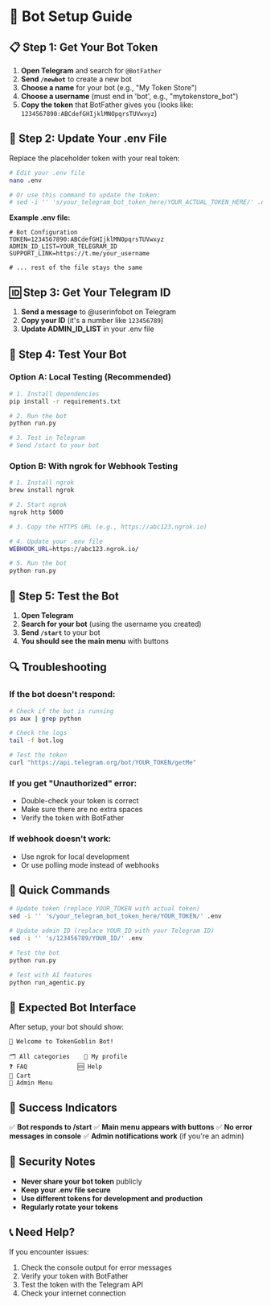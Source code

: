 # 🤖 Bot Setup Guide

## 📋 **Step 1: Get Your Bot Token**

1. **Open Telegram** and search for `@BotFather`
2. **Send `/newbot`** to create a new bot
3. **Choose a name** for your bot (e.g., "My Token Store")
4. **Choose a username** (must end in 'bot', e.g., "mytokenstore_bot")
5. **Copy the token** that BotFather gives you (looks like: `1234567890:ABCdefGHIjklMNOpqrsTUVwxyz`)

## 🔧 **Step 2: Update Your .env File**

Replace the placeholder token with your real token:

```bash
# Edit your .env file
nano .env

# Or use this command to update the token:
# sed -i '' 's/your_telegram_bot_token_here/YOUR_ACTUAL_TOKEN_HERE/' .env
```

**Example .env file:**
```env
# Bot Configuration
TOKEN=1234567890:ABCdefGHIjklMNOpqrsTUVwxyz
ADMIN_ID_LIST=YOUR_TELEGRAM_ID
SUPPORT_LINK=https://t.me/your_username

# ... rest of the file stays the same
```

## 🆔 **Step 3: Get Your Telegram ID**

1. **Send a message** to @userinfobot on Telegram
2. **Copy your ID** (it's a number like `123456789`)
3. **Update ADMIN_ID_LIST** in your .env file

## 🚀 **Step 4: Test Your Bot**

### **Option A: Local Testing (Recommended)**
```bash
# 1. Install dependencies
pip install -r requirements.txt

# 2. Run the bot
python run.py

# 3. Test in Telegram
# Send /start to your bot
```

### **Option B: With ngrok for Webhook Testing**
```bash
# 1. Install ngrok
brew install ngrok

# 2. Start ngrok
ngrok http 5000

# 3. Copy the HTTPS URL (e.g., https://abc123.ngrok.io)

# 4. Update your .env file
WEBHOOK_URL=https://abc123.ngrok.io/

# 5. Run the bot
python run.py
```

## 🧪 **Step 5: Test the Bot**

1. **Open Telegram**
2. **Search for your bot** (using the username you created)
3. **Send `/start`** to your bot
4. **You should see the main menu** with buttons

## 🔍 **Troubleshooting**

### **If the bot doesn't respond:**
```bash
# Check if the bot is running
ps aux | grep python

# Check the logs
tail -f bot.log

# Test the token
curl "https://api.telegram.org/bot/YOUR_TOKEN/getMe"
```

### **If you get "Unauthorized" error:**
- Double-check your token is correct
- Make sure there are no extra spaces
- Verify the token with BotFather

### **If webhook doesn't work:**
- Use ngrok for local development
- Or use polling mode instead of webhooks

## 🎯 **Quick Commands**

```bash
# Update token (replace YOUR_TOKEN with actual token)
sed -i '' 's/your_telegram_bot_token_here/YOUR_TOKEN/' .env

# Update admin ID (replace YOUR_ID with your Telegram ID)
sed -i '' 's/123456789/YOUR_ID/' .env

# Test the bot
python run.py

# Test with AI features
python run_agentic.py
```

## 📱 **Expected Bot Interface**

After setup, your bot should show:
```
🤖 Welcome to TokenGoblin Bot!

🗂️ All categories    👤 My profile
❓ FAQ              🆘 Help
🛒 Cart
🔑 Admin Menu
```

## 🎉 **Success Indicators**

✅ **Bot responds to /start**
✅ **Main menu appears with buttons**
✅ **No error messages in console**
✅ **Admin notifications work** (if you're an admin)

## 🚨 **Security Notes**

- **Never share your bot token** publicly
- **Keep your .env file secure**
- **Use different tokens for development and production**
- **Regularly rotate your tokens**

## 📞 **Need Help?**

If you encounter issues:
1. Check the console output for error messages
2. Verify your token with BotFather
3. Test the token with the Telegram API
4. Check your internet connection 